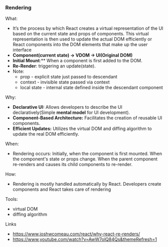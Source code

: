 ### Rendering

What:
- It’s the process by which React creates a virtual representation of the UI based on the current state and props of components. This virtual representation is then used to update the actual DOM efficiently or React components into the DOM elements that make up the user interface
- **Component(current state) → VDOM → UI(Original DOM)**
- **Initial Mount**:** When a component is first added to the DOM.
- **Re-Render**: triggering an update(state).
- Note:
  - prop - explicit state just passed to descendant
  - context - invisible state passed via context
  - local state - internal state defined inside the descendant component

Why:
- **Declarative UI:** Allows developers to describe the UI declaratively(Simple **mental model** for UI development).
- **Component-Based Architecture:** Facilitates the creation of reusable UI components.
- **Efficient Updates:** Utilizes the virtual DOM and diffing algorithm to update the real DOM efficiently.

When:
- Rendering occurs:
    Initially, when the component is first mounted.
    When the component's state or props change.
    When the parent component re-renders and causes its child components to re-render.

How:
- Rendering is mostly handled automatically by React. Developers create components and React takes care of rendering

Tools:
- virtual DOM
- diffing algorithm

Links
- https://www.joshwcomeau.com/react/why-react-re-renders/
- https://www.youtube.com/watch?v=AwW7olQ84Qs&themeRefresh=1
